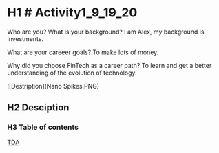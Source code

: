 # H1 # Activity1_9_19_20
Who are you? What is your background?
I am Alex, my background is investments.

What are your careeer goals?
To make lots of money.

Why did you choose FinTech as a career path?
To learn and get a better understanding of the evolution of technology.

![Destription](Nano Spikes.PNG)

## H2 Desciption

### H3 Table of contents

[TDA](https://www.tdameritrade.com/home.page)

